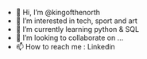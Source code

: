 - 👋 Hi, I’m @kingofthenorth
- 👀 I’m interested in tech, sport and art
- 🌱 I’m currently learning python & SQL
- 💞️ I’m looking to collaborate on ...
- 📫 How to reach me : Linkedin 

<!---
kingofthenorth/kingofthenorth is a ✨ special ✨ repository because its `README.md` (this file) appears on your GitHub profile.
You can click the Preview link to take a look at your changes.
--->
